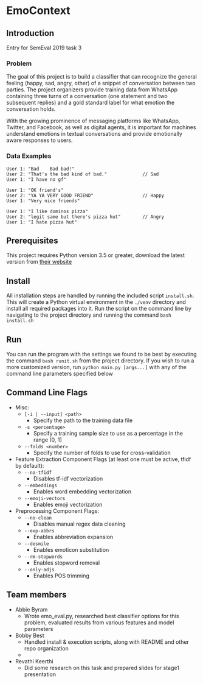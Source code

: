 # EmoContext

## Introduction

Entry for SemEval 2019 task 3

### Problem

The goal of this project is to build a classifier that can recognize the general feeling (happy, sad, angry, other) of a snippet of conversation between two parties. The project organizers provide training data from WhatsApp containing three turns of a conversation (one statement and two subsequent replies) and a gold standard label for what emotion the conversation holds.

With the growing prominence of messaging platforms like WhatsApp, Twitter, and Facebook, as well as digital agents, it is important for machines understand emotions in textual conversations and provide emotionally aware responses to users.

### Data Examples

```
User 1: "Bad	Bad bad!"
User 2: "That's the bad kind of bad."             // Sad
User 1: "I have no gf"
```

```
User 1: "OK friend's"
User 2: "YA YA VERY GOOD FRIEND"                  // Happy
User 1: "Very nice friends"
```

```
User 1: "I like dominos pizza"
User 2: "legit same but there's pizza hut"        // Angry
User 1: "I hate pizza hut"
```

## Prerequisites

This project requires Python version 3.5 or greater, download the latest version from [their website](https://www.python.org/downloads/)

## Install

All installation steps are handled by running the included script `install.sh`.  
This will create a Python virtual environment in the `./venv` directory and install all required packages into it. Run the script on the command line by navigating to the project directory and running the command `bash install.sh`

## Run

You can run the program with the settings we found to be best by executing the command `bash runit.sh` from the project directory. If you wish to run a more customized version, run `python main.py [args...]` with any of the command line parameters specified below

## Command Line Flags

* Misc:
  * `[-i | --input] <path>`
    * Specify the path to the training data file
  * `-s <percentage>`
    * Specify a training sample size to use as a percentage in the range (0, 1]
  * `--folds <number>`
    * Specify the number of folds to use for cross-validation
* Feature Extraction Component Flags (at least one must be active, tfidf by default):
  * `--no-tfidf`
    * Disables tf-idf vectorization
  * `--embeddings`
    * Enables word embedding vectorization
  * `--emoji-vectors`
    * Enables emoji vectorization
* Preprocessing Component Flags:
  * `--no-clean`
    * Disables manual regex data cleaning
  * `--exp-abbrs`
    * Enables abbreviation expansion
  * `--desmile`
    * Enables emoticon substitution
  * `--rm-stopwords`
    * Enables stopword removal
  * `--only-adjs`
    * Enables POS trimming

## Team members

- Abbie Byram
  - Wrote emo_eval.py, researched best classifier options for this problem, evaluated results from various features and model parameters
- Bobby Best
  - Handled install & execution scripts, along with README and other repo organization
  - 
- Revathi Keerthi
  - Did some research on this task and prepared slides for stage1 presentation
